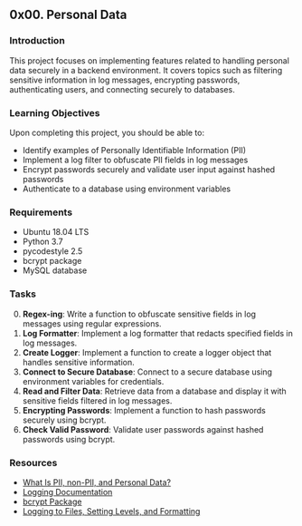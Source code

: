 ## 0x00. Personal Data

### Introduction
This project focuses on implementing features related to handling personal data securely in a backend environment. It covers topics such as filtering sensitive information in log messages, encrypting passwords, authenticating users, and connecting securely to databases.

### Learning Objectives
Upon completing this project, you should be able to:
- Identify examples of Personally Identifiable Information (PII)
- Implement a log filter to obfuscate PII fields in log messages
- Encrypt passwords securely and validate user input against hashed passwords
- Authenticate to a database using environment variables

### Requirements
- Ubuntu 18.04 LTS
- Python 3.7
- pycodestyle 2.5
- bcrypt package
- MySQL database

### Tasks
0. **Regex-ing**: Write a function to obfuscate sensitive fields in log messages using regular expressions.
1. **Log Formatter**: Implement a log formatter that redacts specified fields in log messages.
2. **Create Logger**: Implement a function to create a logger object that handles sensitive information.
3. **Connect to Secure Database**: Connect to a secure database using environment variables for credentials.
4. **Read and Filter Data**: Retrieve data from a database and display it with sensitive fields filtered in log messages.
5. **Encrypting Passwords**: Implement a function to hash passwords securely using bcrypt.
6. **Check Valid Password**: Validate user passwords against hashed passwords using bcrypt.


### Resources
- [What Is PII, non-PII, and Personal Data?](https://piwik.pro/blog/what-is-pii-personal-data/)
- [Logging Documentation](https://docs.python.org/3/library/logging.html)
- [bcrypt Package](https://github.com/pyca/bcrypt/)
- [Logging to Files, Setting Levels, and Formatting](https://www.youtube.com/watch?v=-ARI4Cz-awo)